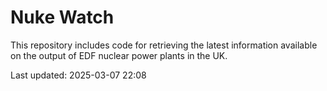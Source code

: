 # Nuke Watch

This repository includes code for retrieving the latest information available on the output of EDF nuclear power plants in the UK.

Last updated: 2025-03-07 22:08